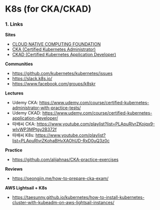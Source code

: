 # K8s (for CKA/CKAD)


### 1. Links
**Sites**
- <a href="https://www.cncf.io/" target="_blank">CLOUD NATIVE COMPUTING FOUNDATION</a>
- <a href="https://training.linuxfoundation.org/certification/certified-kubernetes-administrator-cka/" target="_blank">CKA (Certified Kubernetes Administrator)</a>
- <a href="https://training.linuxfoundation.org/certification/certified-kubernetes-application-developer-ckad/" target="_blank">CKAD (Certified Kubernetes Application Developer)</a>

**Communities** 
- https://github.com/kubernetes/kubernetes/issues
- https://slack.k8s.io/
- https://www.facebook.com/groups/k8skr

**Lectures**
- Udemy CKA: https://www.udemy.com/course/certified-kubernetes-administrator-with-practice-tests/ 
- Udemy CKAD: https://www.udemy.com/course/certified-kubernetes-application-developer/
- 따배씨 CKA: https://www.youtube.com/playlist?list=PLApuRlvrZKojqx9-wIvWP3MPtgy2B372f
- 따배씨 K8s: https://www.youtube.com/playlist?list=PLApuRlvrZKohaBHvXAOhUD-RxD0uQ3z0c

**Practice**
- https://github.com/alijahnas/CKA-practice-exercises

**Reviews**
- https://seongjin.me/how-to-prepare-cka-exam/

**AWS Lightsail + K8s**
- https://taesunny.github.io/kubernetes/how-to-install-kubernetes-cluster-with-kubeadm-on-aws-lightsail-instances/
